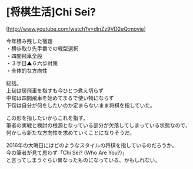 # [将棋生活]Chi Sei?  

[http://www.youtube.com/watch?v=dlnZz9VD2eQ:movie]  

今年積み残した宿題  
・横歩取り先手番での戦型選択  
・四間飛車全般  
・３手目▲６六歩対策  
・全体的な方向性  

総括。  
上旬は居飛車を指すも今ひとつ煮え切らず  
中旬は四間飛車を始めてまるで使い物にならず  
下旬は自分が何をしたいのか定まらないまま将棋を指していた。  

この形を指したいからこれを指す。  
筆者の実戦と検討の根源となっている部分が欠落してしまっている状態なので、  
何かしら新たな方向性を求めていくことになりそうだ。  

2016年の大晦日にはどのようなスタイルの将棋を指しているのだろうか。  
今の筆者が見て思わず「Chi Sei? (Who Are You?)」  
と言ってしまうぐらい異なったものになっている、かもしれない。  
